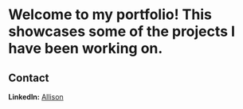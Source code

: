 # Welcome to my portfolio! This showcases some of the projects I have been working on.

## Contact
**LinkedIn:** [Allison](https://www.linkedin.com/in/allisonpham7)